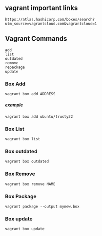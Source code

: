 
## vagrant important links

```https://atlas.hashicorp.com/boxes/search?utm_source=vagrantcloud.com&vagrantcloud=1```

## Vagrant Commands

    add
    list
    outdated
    remove
    repackage
    update

### Box Add

    vagrant box add ADDRESS

##### example

    vagrant box add ubuntu/trusty32

### Box List

    vagrant box list

### Box outdated

    vagrant box outdated

### Box Remove

    vagrant box remove NAME

### Box Package

    vagrant package --output mynew.box

### Box update

    vagrant box update

###
